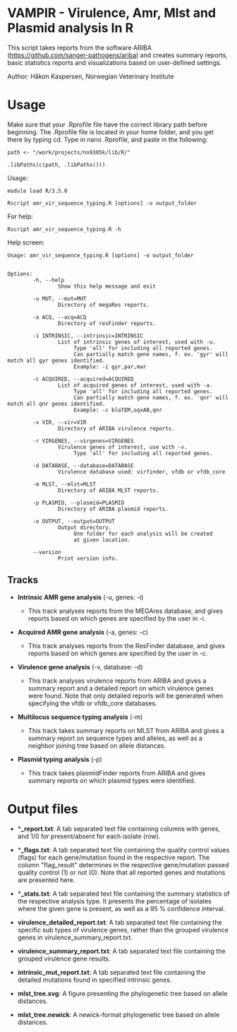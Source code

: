 # VAMPIR - Virulence, Amr, Mlst and Plasmid analysis In R

This script takes reports from the software ARIBA 
(https://github.com/sanger-pathogens/ariba) and creates summary reports, 
basic statistics reports and visualizations based on user-defined 
settings.

Author: Håkon Kaspersen, Norwegian Veterinary Institute

# Usage
Make sure that your .Rprofile file have the correct library path before 
beginning. The .Rprofile file is located in your home folder, and you 
get there by typing cd. Type in nano .Rprofile, and paste in the 
following:

```
path <- "/work/projects/nn9305k/lib/R/"

.libPaths(c(path, .libPaths()))
```

Usage:

```
module load R/3.5.0

Rscript amr_vir_sequence_typing.R [options] -o output_folder
```

For help:

```
Rscript amr_vir_sequence_typing.R -h
```
Help screen:

```
Usage: amr_vir_sequence_typing.R [options] -o output_folder


Options:
        -h, --help
                Show this help message and exit

        -u MUT, --mut=MUT
                Directory of megaRes reports.

        -a ACQ, --acq=ACQ
                Directory of resFinder reports.

        -i INTRINSIC, --intrinsic=INTRINSIC
                List of intrinsic genes of interest, used with -u.
                     Type 'all' for including all reported genes.
                     Can partially match gene names, f. ex. 'gyr' will match all gyr genes identified.
                     Example: -i gyr,par,mar

        -c ACQUIRED, --acquired=ACQUIRED
                List of acquired genes of interest, used with -a.
                     Type 'all' for including all reported genes.
                     Can partially match gene names, f. ex. 'qnr' will match all qnr genes identified.
                     Example: -c blaTEM,oqxAB,qnr

        -v VIR, --vir=VIR
                Directory of ARIBA virulence reports.

        -r VIRGENES, --virgenes=VIRGENES
                Virulence genes of interest, use with -v.
                     Type 'all' for including all reported genes.

        -d DATABASE, --database=DATABASE
                Virulence database used: virfinder, vfdb or vfdb_core

        -m MLST, --mlst=MLST
                Directory of ARIBA MLST reports.

        -p PLASMID, --plasmid=PLASMID
                Directory of ARIBA plasmid reports.

        -o OUTPUT, --output=OUTPUT
                Output directory.
                     One folder for each analysis will be created
                     at given location.

        --version
                Print version info.
```

## Tracks

- **Intrinsic AMR gene analysis** (-u, genes: -i)
	+ This track analyses reports from the MEGAres database, and 
gives reports based on which genes are specified by the user in -i.

- **Acquired AMR gene analysis** (-a, genes: -c)
	+ This track analyses reports from the ResFinder database, and 
gives reports based on which genes are specified by the user in -c.

- **Virulence gene analysis** (-v, database: -d)
	+ This track analyses virulence reports from ARIBA and gives a 
summary report and a detailed report on which virulence genes were 
found. Note that only detailed reports will be generated when
specifying the vfdb or vfdb_core databases.

- **Multilocus sequence typing analysis** (-m)
	+ This track takes summary reports on MLST from ARIBA and gives 
a summary report on sequence types and alleles, as well as a neighbor 
joining tree based on allele distances.

- **Plasmid typing analysis** (-p)
	+ This track takes plasmidFinder reports from ARIBA and gives 
summary reports on which plasmid types were identified.

# Output files

- ***_report.txt**: A tab separated text file containing columns with 
genes, and 1/0 for present/absent for each isolate (row).

- ***_flags.txt**: A tab separated text file containing the quality 
control values (flags) for each gene/mutation found in the respective 
report. The column "flag_result" determines in the respective gene/mutation 
passed quality control (1) or not (0). Note that all reported genes and 
mutations are presented here.

- ***_stats.txt**: A tab separated text file containing the summary 
statistics of the respective analysis type. It presents the percentage 
of isolates where the given gene is present, as well as a 95 % 
confidence interval.

- **virulence_detailed_report.txt**: A tab separated text file 
containing the specific sub types of virulence genes, rather than the grouped 
virulence genes in virulence_summary_report.txt.

- **virulence_summary_report.txt**: A tab separated text file containing 
the grouped virulence gene results.

- **intrinsic_mut_report.txt**: A tab separated text file containing the 
detailed mutations found in specified intrinsic genes.

- **mlst_tree.svg**: A figure presenting the phylogenetic tree based on 
allele distances.

- **mlst_tree.newick**: A newick-format phylogenetic tree based on 
allele distances.

